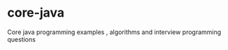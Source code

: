 core-java
=========

Core java programming examples , algorithms and interview programming questions
